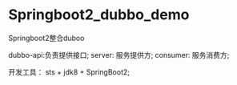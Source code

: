 # Springboot2_dubbo_demo
Springboot2整合duboo

dubbo-api:负责提供接口;
server:    服务提供方;
consumer:  服务消费方;

开发工具：
sts + jdk8 + SpringBoot2;


